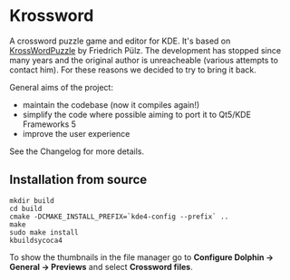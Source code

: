 Krossword
====================
A crossword puzzle game and editor for KDE.
It's based on [KrossWordPuzzle][1] by Friedrich Pülz. The development has stopped since many years and the original author is unreacheable (various attempts to contact him).
For these reasons we decided to try to bring it back.

General aims of the project:

 - maintain the codebase (now it compiles again!)
 - simplify the code where possible aiming to port it to Qt5/KDE Frameworks 5
 - improve the user experience

See the Changelog for more details.

Installation from source
------------------------

    mkdir build
    cd build
    cmake -DCMAKE_INSTALL_PREFIX=`kde4-config --prefix` ..
    make
    sudo make install
    kbuildsycoca4
    
To show the thumbnails in the file manager go to **Configure Dolphin -> General -> Previews** and select **Crossword files**.

  [1]: http://kde-apps.org/content/show.php/KrossWordPuzzle?content=111726